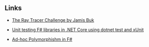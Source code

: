 ## Links

  - [The Ray Tracer Challenge by Jamis Buk](http://raytracerchallenge.com/)

  - [Unit testing F# libraries in .NET Core using dotnet test and xUnit](https://docs.microsoft.com/en-us/dotnet/core/testing/unit-testing-fsharp-with-dotnet-test)

  - [Ad-hoc Polymorphishm in F#](https://withouttheloop.com/articles/2014-10-21-fsharp-adhoc-polymorphism/)